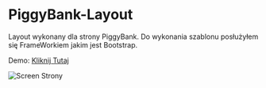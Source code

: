 # PiggyBank-Layout
Layout wykonany dla strony PiggyBank. 
Do wykonania szablonu posłużyłem się FrameWorkiem jakim jest Bootstrap.

Demo: <a href="http://jackpotcsgo.pl/demo2/">Kliknij Tutaj</a>


<img src="http://s5.ifotos.pl/img/screencap_qxepqqn.png" alt="Screen Strony" />
